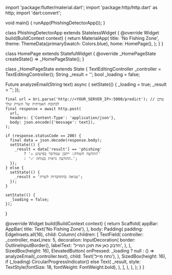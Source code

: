 import 'package:flutter/material.dart';
import 'package:http/http.dart' as http;
import 'dart:convert';

void main() {
runApp(PhishingDetectorApp());
}

class PhishingDetectorApp extends StatelessWidget {
@override
Widget build(BuildContext context) {
return MaterialApp(
title: 'No Fishing Zone',
theme: ThemeData(primarySwatch: Colors.blue),
home: HomePage(),
);
}
}

class HomePage extends StatefulWidget {
@override
_HomePageState createState() => _HomePageState();
}

class _HomePageState extends State<HomePage> {
TextEditingController _controller = TextEditingController();
String _result = '';
bool _loading = false;

Future<void> analyzeEmail(String text) async {
setState(() {
_loading = true;
_result = '';
});

    final url = Uri.parse('http://<YOUR_SERVER_IP>:5000/predict'); // עדכן לכתובת האמיתית של השרת שלך
    final response = await http.post(
      url,
      headers: {'Content-Type': 'application/json'},
      body: json.encode({'message': text}),
    );

    if (response.statusCode == 200) {
      final data = json.decode(response.body);
      setState(() {
        _result = data['result'] == 'phishing'
            ? '⚠️ הודעה חשודה: ייתכן שמדובר בפישינג!'
            : '✅ ההודעה נראית בטוחה.';
      });
    } else {
      setState(() {
        _result = 'שגיאה בהתחברות לשרת';
      });
    }

    setState(() {
      _loading = false;
    });
}

@override
Widget build(BuildContext context) {
return Scaffold(
appBar: AppBar(
title: Text('No Fishing Zone'),
),
body: Padding(
padding: EdgeInsets.all(16),
child: Column(
children: [
TextField(
controller: _controller,
maxLines: 5,
decoration: InputDecoration(
border: OutlineInputBorder(),
labelText: 'הדבק כאן את תוכן המייל',
),
),
SizedBox(height: 16),
ElevatedButton(
onPressed: _loading ? null : () => analyzeEmail(_controller.text),
child: Text('נתח מייל'),
),
SizedBox(height: 16),
if (_loading)
CircularProgressIndicator()
else
Text(
_result,
style: TextStyle(fontSize: 18, fontWeight: FontWeight.bold),
),
],
),
),
);
}
}
